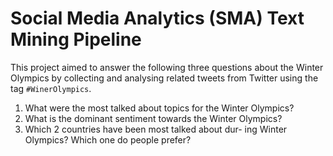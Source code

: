 # Social Media Analytics (SMA) Text Mining Pipeline

This project aimed to answer the following three questions about the Winter Olympics by collecting and analysing related tweets from Twitter using the tag `#WinerOlympics`.

1. What were the most talked about topics for the Winter
Olympics?
2. What is the dominant sentiment towards the Winter
Olympics?
3. Which 2 countries have been most talked about dur-
ing Winter Olympics? Which one do people prefer?
